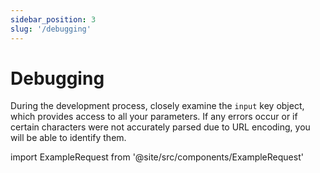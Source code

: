 ```yaml
---
sidebar_position: 3
slug: '/debugging'
---
```


# Debugging

During the development process, closely examine the `input` key object, which provides access to all your parameters. If any errors occur or if certain characters were not accurately parsed due to URL encoding, you will be able to identify them.

import ExampleRequest from '@site/src/components/ExampleRequest'

<ExampleRequest url="https://apitube.io/v1/news/articles?limit=2&search_title=Elon Musk&export_format=json"></ExampleRequest>
